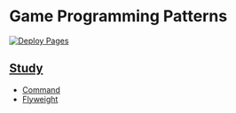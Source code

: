 # Game Programming Patterns

[![Deploy Pages](https://github.com/JaimeStill/game-programming-patterns/actions/workflows/deploy-pages.yml/badge.svg)](https://github.com/JaimeStill/game-programming-patterns/actions/workflows/deploy-pages.yml)

## [Study](https://jaimestill.github.io/game-programming-patterns/)

* [Command](https://jaimestill.github.io/game-programming-patterns/command)
* [Flyweight](https://jaimestill.github.io/game-programming-patterns/flyweight)
